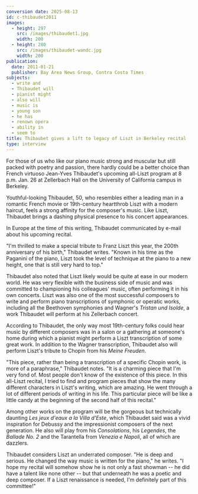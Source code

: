 ```yaml
---
conversion date: 2025-08-13
id: c-thibaudet2011
images:
  - height: 297
    src: /images/thibaudet1.jpg
    width: 200
  - height: 280
    src: /images/thibaudet-wandc.jpg
    width: 200
publication:
  date: 2011-01-21
  publisher: Bay Area News Group, Contra Costa Times
subjects:
  - write and
  - Thibaudet will
  - pianist might
  - also will
  - music is
  - young son
  - he has
  - renown opera
  - ability in
  - seem to
title: Thibaubet gives a lift to legacy of Liszt in Berkeley recital
type: interview
---
```


For those of us who like our piano music strong and muscular but still packed with poetry and passion, there hardly could be a better choice than French virtuoso Jean-Yves Thibaudet's upcoming all-Liszt program at 8 p.m. Jan. 26 at Zellerbach Hall on the University of California campus in Berkeley.

Youthful-looking Thibaudet, 50, who resembles either a leading man in a romantic French movie or 19th-century heartthrob Liszt with a modern haircut, feels a strong affinity for the composer's music. Like Liszt, Thibaudet brings a dashing physical presence to his concert appearances.

In Europe at the time of this writing, Thibaudet communicated by e-mail about his upcoming recital.

"I'm thrilled to make a special tribute to Franz Liszt this year, the 200th anniversary of his birth," Thibaudet writes. "Known in his time as the Paganini of the piano, Liszt took the level of technique at the piano to a new height, one that is still very hard to top."

Thibaudet also noted that Liszt likely would be quite at ease in our modern world. He was very flexible with the business side of music and was committed to championing his colleagues' music, often performing it in his own concerts. Liszt was also one of the most successful composers to write and perform piano transcriptions of symphonic or operatic works, including all the Beethoven symphonies and Wagner's _Tristan und Isolde_, a work Thibaudet will perform at his Zellerbach concert.

According to Thibaudet, the only way most 19th-century folks could hear music by different composers was in a salon or a gathering at someone's home during which a pianist might perform a Liszt transcription of some great work. In addition to the Wagner transcription, Thibaudet also will perform Liszt's tribute to Chopin from his _Meine Freuden_.

"This piece, rather than being a transcription of a specific Chopin work, is more of a paraphrase," Thibaudet notes. "It is a charming piece that I'm very fond of. Most people don't know of the existence of this piece. In this all-Liszt recital, I tried to find and program pieces that show the many different characters in Liszt's writing, which are amazing. He went through a lot of different periods of writing in his life. This particular piece will be like a little candy at the beginning of the second half of this recital."

Among other works on the program will be the gorgeous but technically daunting _Les jeux d'eaux a la Villa d'Este_, which Thibaudet said was a vivid inspiration for Debussy and the impressionist composers of the next generation. He also will play from his _Consolations_, his _Legendes_, the _Ballade No. 2_ and the Tarantella from _Venezia e Napoli_, all of which are dazzlers.

Thibaudet considers Liszt an underrated composer. "He is deep and serious. He changed the way music is written for the piano," he writes. "I hope my recital will somehow show he is not only a fast showman -- he did have a talent like none other -- but that underneath he was a poetic and deep composer. If a Liszt renaissance is needed, I'm definitely part of this committee!"
